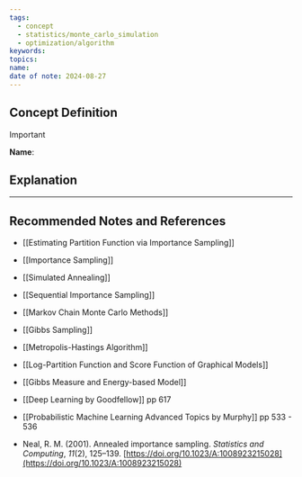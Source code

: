 ```yaml
---
tags:
  - concept
  - statistics/monte_carlo_simulation
  - optimization/algorithm
keywords: 
topics: 
name: 
date of note: 2024-08-27
---
```


## Concept Definition

>[!important]
>**Name**: 



## Explanation





-----------
##  Recommended Notes and References


- [[Estimating Partition Function via Importance Sampling]]

- [[Importance Sampling]]
- [[Simulated Annealing]]
- [[Sequential Importance Sampling]]
- [[Markov Chain Monte Carlo Methods]]
- [[Gibbs Sampling]]
- [[Metropolis-Hastings Algorithm]]


- [[Log-Partition Function and Score Function of Graphical Models]]
- [[Gibbs Measure and Energy-based Model]]


- [[Deep Learning by Goodfellow]] pp 617
- [[Probabilistic Machine Learning Advanced Topics by Murphy]]  pp 533 - 536
- Neal, R. M. (2001). Annealed importance sampling. _Statistics and Computing_, _11_(2), 125–139. [https://doi.org/10.1023/A:1008923215028](https://doi.org/10.1023/A:1008923215028)